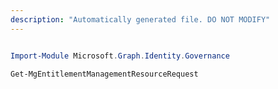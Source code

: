 ```yaml
---
description: "Automatically generated file. DO NOT MODIFY"
---
```


```powershell

Import-Module Microsoft.Graph.Identity.Governance

Get-MgEntitlementManagementResourceRequest

```